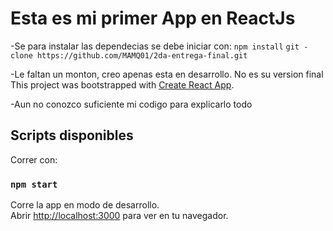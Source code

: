 # Esta es mi primer App en ReactJs

-Se para instalar las dependecias se debe iniciar con:
`npm install`
`git -clone https://github.com/MAMQ01/2da-entrega-final.git`

-Le faltan un monton, creo apenas esta en desarrollo. No es su version final
This project was bootstrapped with [Create React App](https://github.com/facebook/create-react-app).

-Aun no conozco suficiente mi codigo para explicarlo todo 

## Scripts disponibles

Correr con:

### `npm start`

Corre la app en modo de desarrollo.\
Abrir [http://localhost:3000](http://localhost:3000) para ver en tu navegador.

